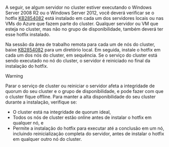 A seguir, se algum servidor no cluster estiver executando o Windows Server 2008 R2 ou o Windows Server 2012, você deverá verificar se o hotfix [KB2854082](http://support.microsoft.com/kb/2854082) está instalado em cada um dos servidores locais ou nas VMs do Azure que fazem parte do cluster. Qualquer servidor ou VM que esteja no  cluster, mas não no grupo de disponibilidade, também deverá ter esse hotfix instalado.

Na sessão da área de trabalho remota para cada um de nós do cluster, baixe [KB2854082](http://support.microsoft.com/kb/2854082) para um diretório local. Em seguida, instale o hotfix em cada um dos nós do cluster, em sequência. Se o serviço do cluster está sendo executado no nó do cluster, o servidor é reiniciado no final da instalação do hotfix.

> [!WARNING]
> Parar o serviço de cluster ou reiniciar o servidor afeta a integridade de quorum do seu cluster e o grupo de disponibilidade, e pode fazer com que o cluster fique offline. Para manter a alta disponibilidade do seu cluster durante a instalação, verifique se:
> 
> * O cluster está na integridade de quorum ideal, 
> * Todos os nós de cluster estão online antes de instalar o hotfix em qualquer nó, e
> * Permite a instalação do hotfix para executar até a conclusão em um nó, incluindo reinicialização completa do servidor, antes de instalar o hotfix em qualquer outro nó do cluster.
> 
> 



<!--HONumber=Nov16_HO3-->


